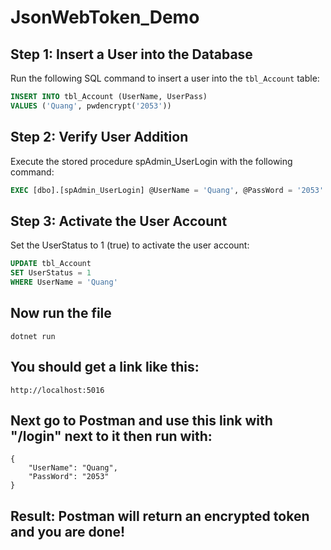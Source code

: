 # JsonWebToken_Demo

## Step 1: Insert a User into the Database

Run the following SQL command to insert a user into the `tbl_Account` table:

```sql
INSERT INTO tbl_Account (UserName, UserPass)
VALUES ('Quang', pwdencrypt('2053'))
```

## Step 2: Verify User Addition

Execute the stored procedure spAdmin_UserLogin with the following command:

```sql
EXEC [dbo].[spAdmin_UserLogin] @UserName = 'Quang', @PassWord = '2053'
```

## Step 3: Activate the User Account

Set the UserStatus to 1 (true) to activate the user account:

```sql
UPDATE tbl_Account
SET UserStatus = 1
WHERE UserName = 'Quang'
```

## Now run the file
```code
dotnet run
```

## You should get a link like this:
```code
http://localhost:5016
```
## Next go to Postman and use this link with "/login" next to it then run with:
```code
{
    "UserName": "Quang",
    "PassWord": "2053"
}
```
## Result: Postman will return an encrypted token and you are done!




